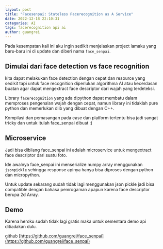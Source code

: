 ```yaml
---
layout: post
title: "Facesenpai: Stateless Facerecognition as A Service"
date: 2022-12-18 22:10:31
categories: AI
tags: facerecognition api ai
author: guangrei
---
```


Pada kesempatan kali ini aku ingin sedikit menjelaskan project lamaku yang baru-baru ini di update dan diberi nama `face_senpai`.

## Dimulai dari face detection vs face recognition

kita dapat melakukan face detection dengan  cepat dan resource yang sedikit tapi untuk face recognition diperlukan algorithma AI atau kecerdasan buatan agar dapat mengextract face descriptor dari wajah yang terdeteksi. 

Library `facerecognition` yang ada dipython dapat membatu dalam memproses pengenalan wajah dengan cepat, namun library ini tidaklah pure python dan memerlukan dlib yang dibuat dengan C++.

Kompilasi dan pemasangan pada case dan platform tertentu bisa jadi sangat tricky dan untuk itulah face_senpai dibuat :)

## Microservice

Jadi bisa dibilang face_senpai ini adalah microservice untuk mengextract face descriptor dari suatu foto.

Ide awalnya face_senpai ini menserialize numpy array menggunakan `jsonpickle` sehingga response apinya hanya bisa diproses dengan python dan micropython.

Untuk update sekarang sudah tidak lagi menggunakan json pickle jadi bisa compatible dengan bahasa pemrogaman apapun karena face descriptor berupa 2d Array.

## Demo

Karena heroku sudah tidak lagi gratis maka untuk sementara demo api ditiadakan dulu.

github [https://github.com/guangrei/face_senpai](https://github.com/guangrei/face_senpai)